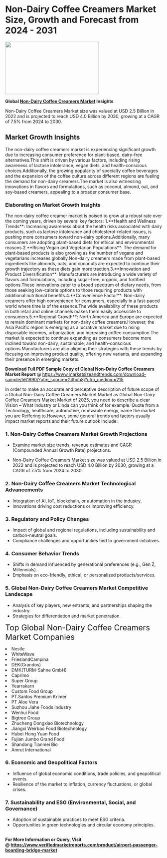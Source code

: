 <H1>Non-Dairy Coffee Creamers Market Size, Growth and Forecast from 2024 - 2031</H1><img class="aligncenter size-medium wp-image-584254" src="https://thirdeyenews.in/wp-content/uploads/2024/09/Global-Market-Research-300x168.jpeg" alt="" width="300" height="168" /><p><strong>Global&nbsp;<a href="https://www.marketsizeandtrends.com/download-sample/561890/?utm_source=Github8j?utm_medium=215">Non-Dairy Coffee Creamers Market</a> Insights</strong></p><p>Non-Dairy Coffee Creamers Market size was valued at USD 2.5 Billion in 2022 and is projected to reach USD 4.0 Billion by 2030, growing at a CAGR of 7.5% from 2024 to 2030.</p><p><h2>Market Growth Insights</h2> The non-dairy coffee creamers market is experiencing significant growth due to increasing consumer preference for plant-based, dairy-free alternatives.This shift is driven by various factors, including rising awareness of lactose intolerance, vegan diets, and health-conscious choices.Additionally, the growing popularity of specialty coffee beverages and the expansion of the coffee culture across different regions are fueling the demand for non-dairy creamers.The market is also witnessing innovations in flavors and formulations, such as coconut, almond, oat, and soy-based creamers, appealing to a broader consumer base. <h3>Elaborating on Market Growth Insights</h3> The non-dairy coffee creamer market is poised to grow at a robust rate over the coming years, driven by several key factors: 1.**Health and Wellness Trends**: Increasing awareness about the health risks associated with dairy products, such as lactose intolerance and cholesterol-related issues, is pushing more consumers toward non-dairy options.Additionally, many consumers are adopting plant-based diets for ethical and environmental reasons.2.**Rising Vegan and Vegetarian Populations**: The demand for plant-based products is also growing as the number of vegans and vegetarians increases globally.Non-dairy creamers made from plant-based ingredients like almonds, oats, and coconuts are expected to continue their growth trajectory as these diets gain more traction.3.**Innovation and Product Diversification**: Manufacturers are introducing a wide variety of flavors and formulations, including sugar-free, organic, and fortified options.These innovations cater to a broad spectrum of dietary needs, from those seeking low-calorie options to those requiring products with additional nutritional benefits.4.**Convenience Factor**: Non-dairy creamers offer high convenience for consumers, especially in a fast-paced world where time is of the essence.The wide availability of these products in both retail and online channels makes them easily accessible to consumers.5.**Regional Growth**: North America and Europe are expected to remain dominant markets for non-dairy coffee creamers.However, the Asia Pacific region is emerging as a lucrative market due to rising disposable incomes, urbanization, and increasing coffee consumption.The market is expected to continue expanding as consumers become more inclined toward non-dairy, sustainable, and health-conscious options.Manufacturers are also aligning their strategies with these trends by focusing on improving product quality, offering new variants, and expanding their presence in emerging markets.</p><p><span class=""><strong>Download Full PDF Sample Copy of Global Non-Dairy Coffee Creamers Market Report</strong> @ <a href="https://www.marketsizeandtrends.com/download-sample/561890/?utm_source=Github8j?utm_medium=215" target="_blank">https://www.marketsizeandtrends.com/download-sample/561890/?utm_source=Github8j?utm_medium=215</a></span></p><p>In order to make an accurate and perceptive description of future scope of a Global&nbsp;Non-Dairy Coffee Creamers Market Market as Global&nbsp;Non-Dairy Coffee Creamers Market Market of 2025, you need to describe a clear Vision &ndash; What Industry or Linda can you think of for example: Quote from a Technology, healthcare, automotive, renewable energy, name the market you are Reffering to.However, some general trends and factors usually impact market reports and their future outlook include:</p><h3>1.&nbsp;<strong>Non-Dairy Coffee Creamers Market Growth Projections</strong></h3><ul><li>Examine market size trends, revenue estimates and CAGR (Compounded Annual Growth Rate) projections.</li><li><p>Non-Dairy Coffee Creamers Market size was valued at USD 2.5 Billion in 2022 and is projected to reach USD 4.0 Billion by 2030, growing at a CAGR of 7.5% from 2024 to 2030.</p></li></ul><h3>2.&nbsp;<strong>Non-Dairy Coffee Creamers Market Technological Advancements</strong></h3><ul><li>Integration of AI, IoT, blockchain, or automation in the industry.</li><li>Innovations driving cost reductions or improving efficiency.</li></ul><h3>3.&nbsp;<strong>Regulatory and Policy Changes</strong></h3><ul><li>Impact of global and regional regulations, including sustainability and carbon-neutral goals.</li><li>Compliance challenges and opportunities tied to government initiatives.</li></ul><h3>4.&nbsp;<strong>Consumer Behavior Trends</strong></h3><ul><li>Shifts in demand influenced by generational preferences (e.g., Gen Z, Millennials).</li><li>Emphasis on eco-friendly, ethical, or personalized products/services.</li></ul><h3>5.&nbsp;<strong>Global Non-Dairy Coffee Creamers Market Competitive Landscape</strong></h3><ul><li>Analysis of key players, new entrants, and partnerships shaping the industry.</li><li>Strategies for differentiation and market penetration.</li></ul><p data-pm-slice="1 1 []"><span style="color: inherit; font-family: inherit; font-size: 25px;">Top Global Non-Dairy Coffee Creamers Market Companies</span></p><div class="" data-test-id=""><p><li>Nestle</li><li> WhiteWave</li><li> FrieslandCampina</li><li> DEK(Grandos)</li><li> DMK(TURM-Sahne GmbH)</li><li> Caprimo</li><li> Super Group</li><li> Yearrakarn</li><li> Custom Food Group</li><li> PT.Santos Premium Krimer</li><li> PT Aloe Vera</li><li> Suzhou Jiahe Foods Industry</li><li> Wenhui Food</li><li> Bigtree Group</li><li> Zhucheng Dongxiao Biotechnology</li><li> Jiangxi Weirbao Food Biotechnology</li><li> Hubei Hong Yuan Food</li><li> Fujian Jumbo Grand Food</li><li> Shandong Tianmei Bio</li><li> Amrut International</li></p></div><h3>6.&nbsp;<strong>Economic and Geopolitical Factors</strong></h3><ul><li>Influence of global economic conditions, trade policies, and geopolitical events.</li><li>Resilience of the market to inflation, currency fluctuations, or global crises.</li></ul><h3>7.&nbsp;<strong>Sustainability and ESG (Environmental, Social, and Governance)</strong></h3><ul><li>Adoption of sustainable practices to meet ESG criteria.</li><li>Opportunities in green technologies and circular economy principles.</li></ul><h2><strong style="font-size: 14px;">For More Information or Query, Visit @&nbsp;</strong><a style="background-color: #ffffff; font-size: 14px;" href="https://www.marketsizeandtrends.com/report/non-dairy-coffee-creamers-market/" target="_blank">https://www.verifiedmarketreports.com/product/airport-passenger-boarding-bridge-market</a></h2>